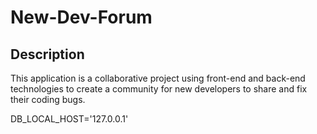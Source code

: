 # New-Dev-Forum

## Description
This application is a collaborative project using front-end and back-end technologies to create a community for new developers to share and fix their coding bugs.


DB_LOCAL_HOST='127.0.0.1'